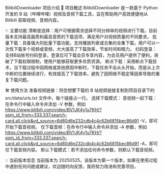 BilibiliDownloader 项目介绍
📌 项目概述
BilibiliDownloader 是一款基于 Python 开发的 B 站（哔哩哔哩）视频及音频下载工具，旨在帮助用户高效便捷地从 Bilibili 获取视频、音频内容。

✨ 主要功能
清晰度选择：用户可根据需求选择不同分辨率的视频进行下载，目前版本支持最高画质和最高音质的下载选项，满足用户对视频质量的不同要求。
批量下载：具备强大的批量下载功能，支持播放列表或合集的全集下载，用户可以一次性下载多个视频或音频，大大提高了下载效率，节省时间和精力。
扫码登录：支持B站账号扫码登录，登录后可下载会员专享内容，为会员用户提供了便利，突破了下载权限限制，使用户能够获取更多优质资源。
断点下载：采用断点下载技术，当下载过程中因网络或其他原因中断时，下载任务不会从头开始，而是从上次中断的位置继续进行，有效提高了下载效率，避免了因网络不稳定等因素导致的重复下载问题。

🛠 使用方法
准备视频链接：将您想要下载的 B 站视频链接复制到项目目录下的 src/data/urls.txt 文件中，每个链接占一行。
选择下载模式：
音视频一起下载：在命令行中输入命令并添加 -V 参数，例如 https://www.bilibili.com/video/BV1JK4y1u7KH/?spm_id_from=333.337.search-card.all.click&vd_source=6d80d6e232cdb4c4c62b6815bec86d91 -V，即可开始下载音视频。
仅下载音频：在命令行中输入命令并添加 -A 参数，例如 https://www.bilibili.com/video/BV1JK4y1u7KH/?spm_id_from=333.337.search-card.all.click&vd_source=6d80d6e232cdb4c4c62b6815bec86d91 -A，即可仅下载音频内容。
默认下载模式：若不添加任何命令参数，则默认下载音视频。

💡 当前版本信息
当前版本为 20250525，该版本为第一个版本，如果在使用过程中遇到任何问题或建议，欢迎随时向反馈，我将努力改进和完善项目。

